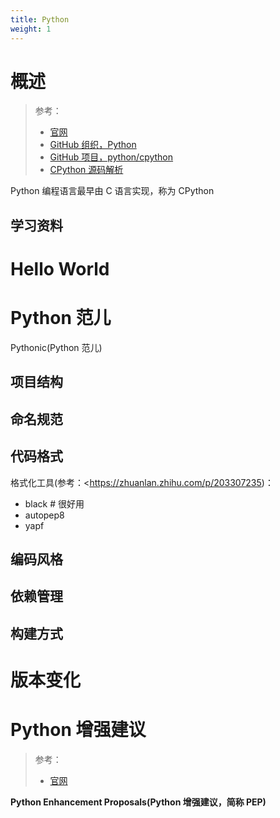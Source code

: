 ```yaml
---
title: Python
weight: 1
---
```


# 概述

> 参考：
> - [官网](https://www.python.org/)
> - [GitHub 组织，Python](https://github.com/python)
> - [GitHub 项目，python/cpython](https://github.com/python/cpython)
> - [CPython 源码解析](https://realpython.com/cpython-source-code-guide)

Python 编程语言最早由 C 语言实现，称为 CPython

## 学习资料

# Hello World


# Python 范儿

Pythonic(Python 范儿)

## 项目结构

## 命名规范

## 代码格式

格式化工具(参考：<https://zhuanlan.zhihu.com/p/203307235)：

- black # 很好用
- autopep8
- yapf

## 编码风格

## 依赖管理

## 构建方式

# 版本变化

# Python 增强建议

> 参考：
> 
> - [官网](https://peps.python.org/)

**Python Enhancement Proposals(Python 增强建议，简称 PEP)** 